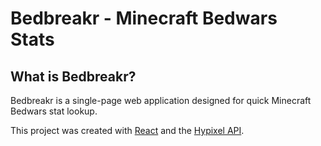 # Bedbreakr - Minecraft Bedwars Stats


## What is Bedbreakr?
Bedbreakr is a single-page web application designed for quick Minecraft Bedwars stat lookup.

This project was created with [React](https://github.com/facebook/create-react-app) and the [Hypixel API](https://api.hypixel.net/).